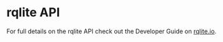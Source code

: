 # rqlite API

For full details on the rqlite API check out the Developer Guide on [rqlite.io](https://rqlite.io/docs/api/).
